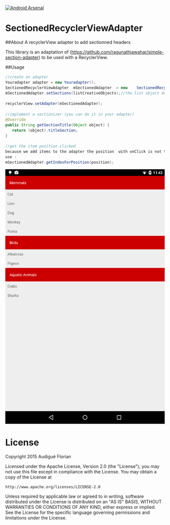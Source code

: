 [![Android Arsenal](https://img.shields.io/badge/Android%20Arsenal-SectionedRecyclerViewAdapter-brightgreen.svg?style=flat)](http://android-arsenal.com/details/1/1783)

# SectionedRecyclerViewAdapter

##About
A recyclerView adapter to add sectionned headers

This library is an adaptation of (https://github.com/ragunathjawahar/simple-section-adapter) to be used with a RecyclerView.

##Usage
```Java
//create an adapter
Youradapter adapter = new Youradapter();
SectionedRecyclerViewAdapter  mSectionedAdapter  = new    SectionedRecyclerViewAdapter(this,R.layout.layout_list_creative_header,R.id.textViewTitleHeaderListCreative,new Youradapter(), this);
mSectionedAdapter.setSections(listCreativeObjects);//the list object do you use

recyclerView.setAdapter(mSectionedAdapter);

//implement a sectionizer (you can do it in your adapter)
@Override
public String getSectionTitle(Object object) {
   return (object).titleSection;
}

//get the item position clicked
because we add items to the adapter the position  with onClick is not te real position of the element
use :
mSectionedAdapter.getIndexForPosition(position);


```

![screenshot of the result](https://github.com/AndroFlo/SectionedRecyclerViewAdapter/blob/master/screenshots/screenshot_sample.png)

License
=======
Copyright 2015 Audigué Florian

Licensed under the Apache License, Version 2.0 (the "License");
you may not use this file except in compliance with the License.
You may obtain a copy of the License at

    http://www.apache.org/licenses/LICENSE-2.0

Unless required by applicable law or agreed to in writing, software
distributed under the License is distributed on an "AS IS" BASIS,
WITHOUT WARRANTIES OR CONDITIONS OF ANY KIND, either express or implied.
See the License for the specific language governing permissions and
limitations under the License.
